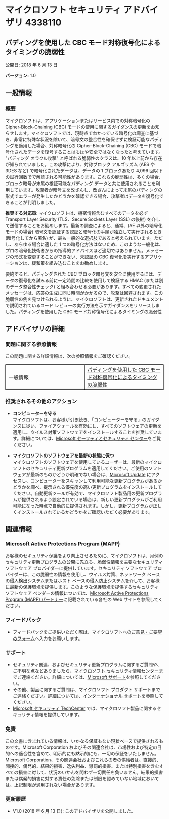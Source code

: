 ﻿---
TOCTitle: 4338110
Title: マイクロソフト セキュリティ アドバイザリ 4338110
---

マイクロソフト セキュリティ アドバイザリ 4338110
===================================

パディングを使用した CBC モード対称復号化によるタイミングの脆弱性
-----------------------------------------------------------------------------

公開日: 2018 年 6 月 13 日

**バージョン:** 1.0

一般情報
-------------------

### 概要

マイクロソフトは、アプリケーションまたはサービス内での対称暗号化の Cipher-Block-Chaining (CBC) モードの使用に関するガイダンスの更新をお知らせします。マイクロソフトでは、現時点でわかっている暗号化の調査に基づき、非常に特殊な状況を除いて、暗号文の整合性を確保せずに検証可能なパディングを適用した場合、対称暗号化の Cipher-Block-Chaining (CBC) モードで暗号化されたデータを復号することはもはや安全ではなくなったと考えています。 
"パディング オラクル攻撃" と呼ばれる脆弱性のクラスは、10 年以上前から存在が知られていました。この攻撃により、対称ブロック アルゴリズム (AES や 3DES など) で暗号化されたデータは、データの 1 ブロックあたり 4,096 回以下の試行回数でで解読される可能性があります。これらの脆弱性は、多くの場合、ブロック暗号が末尾の検証可能なパディング データと共に使用されることを利用しています。攻撃者が暗号文を改ざんし、改ざんによって末尾のパディングの形式でエラーが発生したかどうかを確認できる場合、攻撃者はデータを復号化できることが判明しました。

**推奨する対応策**: マイクロソフトは、機密情報含むすべてのデータを必ず Transport Layer Security (TLS、Secure Sockets Layer (SSL) の後継) を介して送信することをお勧めします。最新の調査によると、通常、(AE 以外の暗号化モードの場合) 暗号文を認証する認証と暗号化の手順が独立して実行されるとき (暗号化してから署名) が、最も一般的な選択肢であると考えられています。ただし、あらゆる場合に適した 1 つの暗号化方法はないため、このような一般化は、プロの暗号化技術者からの指導的アドバイスほど適切ではありません。メッセージの形式を変更することができない、未認証の CBC 復号化を実行するアプリケーションは、緩和策を組み込むことをお勧めします。 

要約すると、パディングされた CBC ブロック暗号文を安全に使用するには、データの復号化を試みる前に一定時間の比較を使用して検証する HMAC (または別のデータ整合性チェック) と組み合わせる必要があります。すべての変更されたメッセージは、応答の生成に同じ時間がかかるので、攻撃は回避されます。この脆弱性の例を見つけられるように、マイクロソフトは、更新されたドキュメントで説明されているコード レビューの実行方法を示すガイダンスをリリースしました。パディングを使用した CBC モード対称復号化によるタイミングの脆弱性

アドバイザリの詳細
----------------

### 問題に関する参照情報

この問題に関する詳細情報は、次の参照情報をご確認ください。


<table style="border:1px solid black;">
<colgroup>
<col width="50%" />
<col width="50%" />
</colgroup>
<tbody>
<tr class="odd">
<td style="border:1px solid black;">一般情報</td>
<td style="border:1px solid black;"><a href="http://aka.ms/sha1">パディングを使用した CBC モード対称復号化によるタイミングの脆弱性</a></td>
</tr>
</tbody>
</table>
  
### 推奨されるその他のアクション
  
-   **コンピューターを守る**   
    マイクロソフトは、お客様が引き続き、「コンピューターを守る」のガイダンスに従い、ファイアウォールを有効にし、すべてのソフトウェアの更新を適用し、ウイルス対策ソフトウェアをインストールすることを推奨しています。詳細については、[Microsoft セーフティとセキュリティ センター](http://www.microsoft.com/ja-jp/security/default.aspx)をご覧ください。
  
-   **マイクロソフトのソフトウェアを最新の状態に保つ**   
    マイクロソフトのソフトウェアを使用しているユーザーは、最新のマイクロソフトのセキュリティ更新プログラムを適用してください。ご使用のソフトウェアが最新のものかどうか明確でない場合は、[Microsoft Update](http://go.microsoft.com/fwlink/?linkid=40747) にアクセスし、コンピューターをスキャンして利用可能な更新プログラムがあるかどうかを調べ、提示される優先度の高い更新プログラムをインストールしてください。自動更新ツールが有効で、マイクロソフト製品用の更新プログラムが提供されるよう設定されている場合は、新しい更新プログラムがご利用可能になった時点で自動的に提供されます。しかし、更新プログラムが正しくインストールされているかどうかをご確認いただく必要があります。
  
関連情報  
-----------------

### Microsoft Active Protections Program (MAPP)
  
お客様のセキュリティ保護をより向上させるために、マイクロソフトは、月例のセキュリティ更新プログラムの公開に先立ち、脆弱性情報を主要なセキュリティ ソフトウェア プロバイダーに提供しています。セキュリティ ソフトウェア プロバイダーは、この脆弱性の情報を使用し、ウイルス対策、ネットワーク ベースの侵入検出システムまたはホスト ベースの侵入防止システムを介して、お客様に最新の保護環境を提供します。このような保護環境を提供するセキュリティ ソフトウェア ベンダーの情報については、[Microsoft Active Protections Program (MAPP) パートナー](http://go.microsoft.com/fwlink/?linkid=215201)に記載されている各社の Web サイトを参照してください。
  
### フィードバック
  
-   フィードバックをご提供いただく際は、マイクロソフトへの[ご意見・ご要望のフォーム](http://support.microsoft.com/ja-jp?scid=sw;en;1257&amp;showpage=1&amp;ws=technet&amp;sd=tech)へ入力をお願いします。
  
### サポート
  
-   セキュリティ関連、およびセキュリティ更新プログラムに関するご質問や、ご不明な点などありましたら、[マイクロソフト セキュリティ情報センター](http://go.microsoft.com/fwlink/?linkid=21131)までご連絡ください。詳細については、[Microsoft サポート](http://support.microsoft.com/)を参照してください。  
-   その他、製品に関するご質問は、マイクロソフト プロダクト サポートまでご連絡ください。詳細については、[インターナショナル サポート](http://go.microsoft.com/fwlink/?linkid=21155)を参照してください。  
-   [Microsoft セキュリティ TechCenter](http://go.microsoft.com/fwlink/?linkid=21132) では、マイクロソフト製品に関するセキュリティ情報を提供しています。
  
### 免責
  
この文書に含まれている情報は、いかなる保証もない現状ベースで提供されるものです。Microsoft Corporation およびその関連会社は、市場性および特定の目的への適合性を含めて、明示的にも黙示的にも、一切の保証をいたしません。Microsoft Corporation、その関連会社およびこれらの者の供給者は、直接的、間接的、偶発的、結果的損害、逸失利益、懲罰的損害、または特別損害を含むすべての損害に対して、状況のいかんを問わず一切責任を負いません。結果的損害または偶発的損害に対する責任の免除または制限を認めていない地域においては、上記制限が適用されない場合があります。
  
### 更新履歴
  
-   V1.0 (2018 年 6 月 13 日): このアドバイザリを公開しました。  
  

